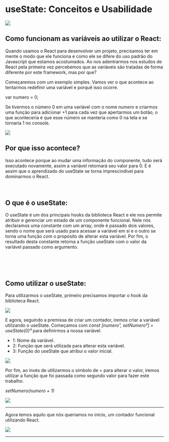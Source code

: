 <h1>useState: Conceitos e Usabilidade</h1>

<img src="https://blog.rocketseat.com.br/content/images/2019/03/React-Hooks-Comoutilizar--motivac-o-es-eexemplos-pra-ticos.png" />

<br/>

<h2>Como funcionam as variáveis ao utilizar o React:</h2>

Quando usamos o React para desenvolver um projeto, precisamos ter em mente o modo que ele funciona e como ele se difere do uso padrão do Javascript que estamos acostumados.
Ao nos adentrarmos nos estudos de React pela primeira vez percebemos que as variáveis são tratadas de forma diferente por este framework, mas por que?

Começaremos com um exemplo simples. Vamos ver o que acontece ao tentarmos redefinir uma variável e porquê isso ocorre.

var numero = 0;

Se tivermos o número 0 em uma variável com o nome _numero_ e criarmos uma função para adicionar +1 para cada vez que apertarmos um botão, o que aconteceria é que esse número se manteria como 0 na tela e se tornaria 1 no console.

<img src="https://i.imgur.com/p8Bgzek.png" />

<h2>Por que isso acontece?</h2>
Isso acontece porque ao mudar uma informação do componente, tudo será executado novamente, assim a variável retornará seu valor para 0.
E é assim que o aprendizado do useState se torna imprescindível para dominarmos o React.

<br/>
<br/>
<br/>

<h2>O que é o useState:</h2>

O useState é um dos principais hooks da biblioteca React e ele nos permite atribuir e gerenciar um estado de um componente funcional.
Nele nós declaramos uma constante com um array, onde é passado dois valores, sendo o nome que será usado para acessar a variável em sí e o outro se torna uma função com o propósito de alterar esta variável. Por fim, o resultado desta constante retorna a função useState com o valor da variável passado como argumento.

<br/>
<br/>
<br/>

<h2>Como utilizar o useState:</h2>

Para utilizarmos o useState, primeiro precisamos importar o hook da biblioteca React.

<img src="https://i.imgur.com/CuKADSA.png" />

E agora, seguindo a premissa de criar um contador, iremos criar a variável utilizando o useState.
Começamos com _const [numero¹, setNumero²] = useState(0)³_ para definirmos a nossa variável.

- 1: Nome da variável.
- 2: Função que será utilizada para alterar esta variável.
- 3: Função do useState que atribui o valor inicial.

<img src="https://i.imgur.com/XLccspE.png" />

Por fim, ao invés de utilizarmos o símbolo de = para alterar o valor, iremos utilizar a função que foi passada como segundo valor para fazer este trabalho.

_setNumero(numero + 1)_

 <img src="https://i.imgur.com/SxaQfAO.png" />

 <hr/>

Agora temos aquilo que nós queriamos no início, um contador funcional utilizando React.

<img src="https://i.imgur.com/m2QH5J0.gif" />

<hr/>
